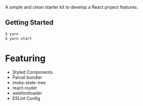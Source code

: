 A simple and clean starter kit to develop a React project features.

## Getting Started

```sh
$ yarn
$ yarn start
```

# Featuring

- Styled Components
- Parcel bundler
- mobx-state-tree
- react-router
- webfontloader
- ESLint Config
